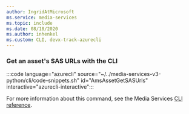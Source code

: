 ```yaml
---
author: IngridAtMicrosoft
ms.service: media-services 
ms.topic: include
ms.date: 08/18/2020
ms.author: inhenkel
ms.custom: CLI, devx-track-azurecli
---
```


<!--Get an asset's SAS URLs CLI-->

### Get an asset's SAS URLs with the CLI

:::code language="azurecli" source="~/../media-services-v3-python/cli/code-snippets.sh" id="AmsAssetGetSASUrls" interactive="azurecli-interactive":::

For more information about this command, see the Media Services [CLI reference](/cli/azure/ams/asset?view=azure-cli-latest#az-ams-asset-get-sas-urls).
